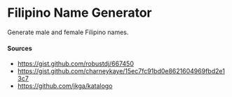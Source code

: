 # Filipino Name Generator

Generate male and female Filipino names.

#### Sources
* https://gist.github.com/robustdj/667450
* https://gist.github.com/charneykaye/15ec7fc91bd0e8621604969fbd2e13c7
* https://github.com/jkga/katalogo


